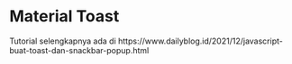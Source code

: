 # Material Toast

<p>Tutorial selengkapnya ada di https://www.dailyblog.id/2021/12/javascript-buat-toast-dan-snackbar-popup.html</p>
